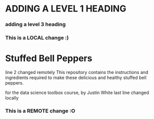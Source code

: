# ADDING A LEVEL 1 HEADING

### adding a level 3 heading

### This is a LOCAL change :)
# Stuffed Bell Peppers
line 2 changed remotely
This repository contains the instructions and ingredients required to make these delicious and healthy stuffed bell peppers.


for the data science toolbox course, by Justin White
last line changed locally
### This is a REMOTE change :O
